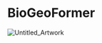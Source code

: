 # BioGeoFormer



![Untitled_Artwork](https://github.com/user-attachments/assets/2e467b79-6b82-4881-82a9-55c3bd6a916d)
